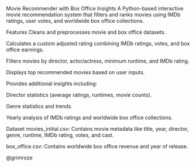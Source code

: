 Movie Recommender with Box Office Insights
A Python-based interactive movie recommendation system that filters and ranks movies using IMDb ratings, user votes, and worldwide box office collections.

Features
Cleans and preprocesses movie and box office datasets.

Calculates a custom adjusted rating combining IMDb ratings, votes, and box office earnings.

Filters movies by director, actor/actress, minimum runtime, and IMDb rating.

Displays top recommended movies based on user inputs.

Provides additional insights including:

Director statistics (average ratings, runtimes, movie counts).

Genre statistics and trends.

Yearly analysis of IMDb ratings and worldwide box office collections.

Dataset
movies_initial.csv: Contains movie metadata like title, year, director, genre, runtime, IMDb rating, votes, and cast.

box_office.csv: Contains worldwide box office revenue and year of release.

@grimroze
